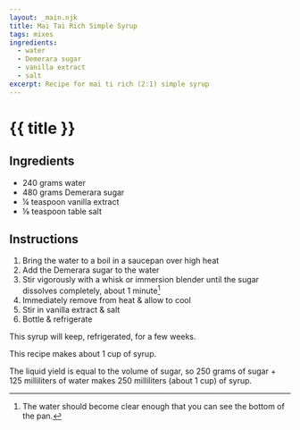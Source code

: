```yaml
---
layout: _main.njk
title: Mai Tai Rich Simple Syrup
tags: mixes
ingredients:
  - water
  - Demerara sugar
  - vanilla extract
  - salt
excerpt: Recipe for mai ti rich (2:1) simple syrup
---
```


<!-- markdownlint-disable MD025 -->
# {{ title }}
<!-- markdownlint-disable MD025 -->

## Ingredients

* 240 grams water
* 480 grams Demerara sugar
* &frac14; teaspoon vanilla extract
* &frac18; teaspoon table salt

## Instructions

1. Bring the water to a boil in a saucepan over high heat
2. Add the Demerara sugar to the water
3. Stir vigorously with a whisk or immersion blender until the sugar dissolves completely, about 1 minute[^1]
4. Immediately remove from heat & allow to cool
5. Stir in vanilla extract & salt
6. Bottle & refrigerate

[^1]: The water should become clear enough that you can see the bottom of the pan.

<tiki-callout type="note">

  This syrup will keep, refrigerated, for a few weeks.

</tiki-callout>

<tiki-callout type="tip">

  This recipe makes about 1 cup of syrup.

  The liquid yield is equal to the volume of sugar, so 250 grams of sugar + 125 milliliters of water makes 250 milliliters (about 1 cup) of syrup.

</tiki-callout>
